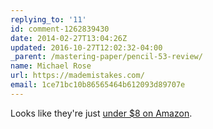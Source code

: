 ```yaml
---
replying_to: '11'
id: comment-1262839430
date: 2014-02-27T13:04:26Z
updated: 2016-10-27T12:02:32-04:00
_parent: /mastering-paper/pencil-53-review/
name: Michael Rose
url: https://mademistakes.com/
email: 1ce71bc10b86565464b612093d89707e
---
```


Looks like they're just [under \$8 on Amazon](https://amzn.to/2Qg67nt).

